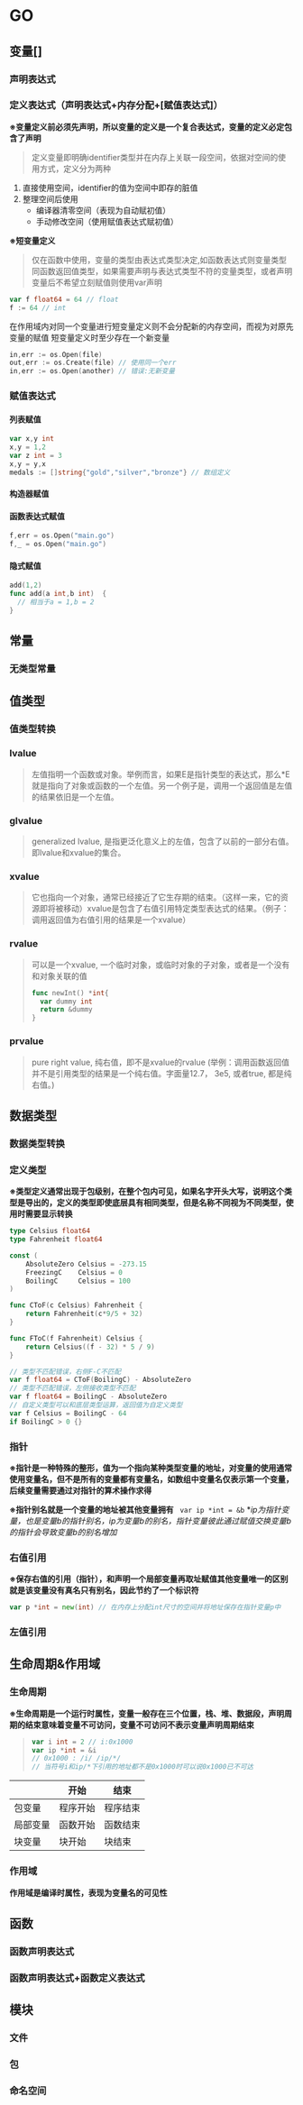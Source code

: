 # GO
## 变量[]
### 声明表达式
### 定义表达式（声明表达式+内存分配+[赋值表达式]）
**※变量定义前必须先声明，所以变量的定义是一个复合表达式，变量的定义必定包含了声明**
> 定义变量即明确identifier类型并在内存上关联一段空间，依据对空间的使用方式，定义分为两种
1. 直接使用空间，identifier的值为空间中即存的脏值
2. 整理空间后使用
    - 编译器清零空间（表现为自动赋初值）
    - 手动修改空间（使用赋值表达式赋初值）

**※短变量定义**
> 仅在函数中使用，变量的类型由表达式类型决定,如函数表达式则变量类型同函数返回值类型，如果需要声明与表达式类型不符的变量类型，或者声明变量后不希望立刻赋值则使用var声明
```go
var f float64 = 64 // float
f := 64 // int
```
在作用域内对同一个变量进行短变量定义则不会分配新的内存空间，而视为对原先变量的赋值
短变量定义时至少存在一个新变量
```go
in,err := os.Open(file)
out,err := os.Create(file) // 使用同一个err
in,err := os.Open(another) // 错误:无新变量
```

### 赋值表达式
#### 列表赋值
```go
var x,y int
x,y = 1,2
var z int = 3
x,y = y,x
medals := []string{"gold","silver","bronze"} // 数组定义
```
#### 构造器赋值
#### 函数表达式赋值
```go
f,err = os.Open("main.go")
f,_ = os.Open("main.go")
```
#### 隐式赋值
```go
add(1,2)
func add(a int,b int)  {
  // 相当于a = 1,b = 2
}
```
## 常量
### 无类型常量
## 值类型
### 值类型转换
### lvalue
> 左值指明一个函数或对象。举例而言，如果E是指针类型的表达式，那么*E就是指向了对象或函数的一个左值。另一个例子是，调用一个返回值是左值的结果依旧是一个左值。
### glvalue
>  generalized lvalue, 是指更泛化意义上的左值，包含了以前的一部分右值。即lvalue和xvalue的集合。
### xvalue
> 它也指向一个对象，通常已经接近了它生存期的结束。（这样一来，它的资源即将被移动）xvalue是包含了右值引用特定类型表达式的结果。（例子：调用返回值为右值引用的结果是一个xvalue）
### rvalue
> 可以是一个xvalue, 一个临时对象，或临时对象的子对象，或者是一个没有和对象关联的值
> ```go
> func newInt() *int{
>   var dummy int
>   return &dummy
> }
> ```
### prvalue
> pure right value, 纯右值，即不是xvalue的rvalue (举例：调用函数返回值并不是引用类型的结果是一个纯右值。字面量12.7， 3e5, 或者true, 都是纯右值。)
## 数据类型
### 数据类型转换
### 定义类型
**※类型定义通常出现于包级别，在整个包内可见，如果名字开头大写，说明这个类型是导出的，定义的类型即使底层具有相同类型，但是名称不同视为不同类型，使用时需要显示转换**
```go
type Celsius float64
type Fahrenheit float64

const (
	AbsoluteZero Celsius = -273.15
	FreezingC    Celsius = 0
	BoilingC     Celsius = 100
)

func CToF(c Celsius) Fahrenheit {
	return Fahrenheit(c*9/5 + 32)
}

func FToC(f Fahrenheit) Celsius {
	return Celsius((f - 32) * 5 / 9)
}

// 类型不匹配错误，右侧F-C不匹配
var f float64 = CToF(BoilingC) - AbsoluteZero
// 类型不匹配错误，左侧接收类型不匹配
var f float64 = BoilingC - AbsoluteZero
// 自定义类型可以和底层类型运算，返回值为自定义类型
var f Celsius = BoilingC - 64
if BoilingC > 0 {}
```
### 指针
**※指针是一种特殊的整形，值为一个指向某种类型变量的地址，对变量的使用通常使用变量名，但不是所有的变量都有变量名，如数组中变量名仅表示第一个变量，后续变量需要通过对指针的算术操作求得**

**※指针别名就是一个变量的地址被其他变量拥有**
` var ip *int = &b` **ip为指针变量，也是变量b的指针别名，*ip为变量b的别名，指针变量彼此通过赋值交换变量b的指针会导致变量b的别名增加**
### 右值引用
**※保存右值的引用（指针），和声明一个局部变量再取址赋值其他变量唯一的区别就是该变量没有真名只有别名，因此节约了一个标识符**
```go
var p *int = new(int) // 在内存上分配int尺寸的空间并将地址保存在指针变量p中
```
### 左值引用
## 生命周期&作用域
### 生命周期
**※生命周期是一个运行时属性，变量一般存在三个位置，栈、堆、数据段，声明周期的结束意味着变量不可访问，变量不可访问不表示变量声明周期结束**
> ```go
> var i int = 2 // i:0x1000
> var ip *int = &i
> // 0x1000 : /i/ /ip/*/
> // 当符号i和ip/*下引用的地址都不是0x1000时可以说0x1000已不可达
> ```

|      | 开始 | 结束 |
| ---- | ---- | ---- |
| 包变量 | 程序开始 | 程序结束 |
| 局部变量 | 函数开始 | 函数结束 |
| 块变量 | 块开始 | 块结束 |

### 作用域
**作用域是编译时属性，表现为变量名的可见性**
## 函数
### 函数声明表达式
### 函数声明表达式+函数定义表达式
## 模块
### 文件
### 包
### 命名空间
